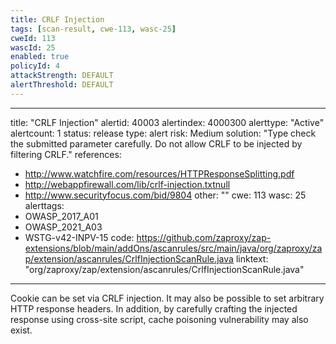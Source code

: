 ```yaml
---
title: CRLF Injection
tags: [scan-result, cwe-113, wasc-25]
cweId: 113
wascId: 25
enabled: true
policyId: 4
attackStrength: DEFAULT
alertThreshold: DEFAULT
---
```


---
title: "CRLF Injection"
alertid: 40003
alertindex: 4000300
alerttype: "Active"
alertcount: 1
status: release
type: alert
risk: Medium
solution: "Type check the submitted parameter carefully.  Do not allow CRLF to be injected by filtering CRLF."
references:
   - http://www.watchfire.com/resources/HTTPResponseSplitting.pdf
   - http://webappfirewall.com/lib/crlf-injection.txtnull
   - http://www.securityfocus.com/bid/9804
other: ""
cwe: 113
wasc: 25
alerttags: 
  - OWASP_2017_A01
  - OWASP_2021_A03
  - WSTG-v42-INPV-15
code: https://github.com/zaproxy/zap-extensions/blob/main/addOns/ascanrules/src/main/java/org/zaproxy/zap/extension/ascanrules/CrlfInjectionScanRule.java
linktext: "org/zaproxy/zap/extension/ascanrules/CrlfInjectionScanRule.java"
---
Cookie can be set via CRLF injection.  It may also be possible to set arbitrary HTTP response headers. In addition, by carefully crafting the injected response using cross-site script, cache poisoning vulnerability may also exist.
